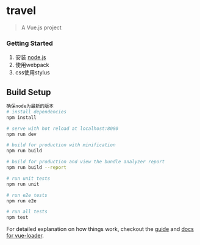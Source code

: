 # travel

> A Vue.js project
### Getting Started
1. 安装 [node.js](https://nodejs.org/en/)
2. 使用webpack
3. css使用stylus

## Build Setup

``` bash
确保node为最新的版本
# install dependencies
npm install

# serve with hot reload at localhost:8080
npm run dev

# build for production with minification
npm run build

# build for production and view the bundle analyzer report
npm run build --report

# run unit tests
npm run unit

# run e2e tests
npm run e2e

# run all tests
npm test
```

For detailed explanation on how things work, checkout the [guide](http://vuejs-templates.github.io/webpack/) and [docs for vue-loader](http://vuejs.github.io/vue-loader).
